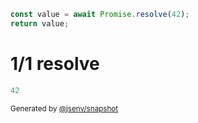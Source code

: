 ```js
const value = await Promise.resolve(42);
return value;
```

# 1/1 resolve

```js
42
```

<sub>
  Generated by <a href="https://github.com/jsenv/core/tree/main/packages/independent/snapshot">@jsenv/snapshot</a>
</sub>